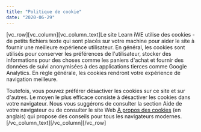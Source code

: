 ```yaml
---
title: "Politique de cookie"
date: "2020-06-29"
---
```


\[vc\_row\]\[vc\_column\]\[vc\_column\_text\]Le site Learn iWE utilise des cookies - de petits fichiers texte qui sont placés sur votre machine pour aider le site à fournir une meilleure expérience utilisateur. En général, les cookies sont utilisés pour conserver les préférences de l'utilisateur, stocker des informations pour des choses comme les paniers d'achat et fournir des données de suivi anonymisées à des applications tierces comme Google Analytics. En règle générale, les cookies rendront votre expérience de navigation meilleure.

Toutefois, vous pouvez préférer désactiver les cookies sur ce site et sur d'autres. Le moyen le plus efficace consiste à désactiver les cookies dans votre navigateur. Nous vous suggérons de consulter la section Aide de votre navigateur ou de consulter le site Web <a href="http://www.aboutcookies.org">À propos des cookies</a> (en anglais) qui propose des conseils pour tous les navigateurs modernes.\[/vc\_column\_text\]\[/vc\_column\]\[/vc\_row\]
